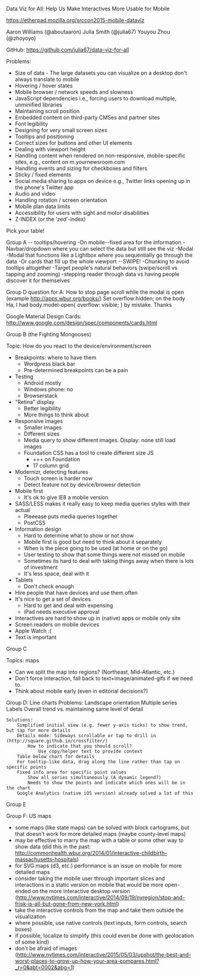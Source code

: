 Data Viz for All: Help Us Make Interactives More Usable for Mobile

https://etherpad.mozilla.org/srccon2015-mobile-dataviz

Aaron Williams (@aboutaaron)
Julia Smith (@julia67)
Youyou Zhou (@zhoyoyo)

GitHub: https://github.com/julia67/data-viz-for-all

Problems:
 * Size of data - The large datasets you can visualize on a desktop don't always translate to mobile
 * Hovering / hover states
 * Mobile browser / network speeds and slowness
 * JavaScript dependencies i.e., forcing users to download multiple, unminified libraries
 * Maintaining scroll position
 * Embedded content on third-party CMSes and partner sites
 * Font legibility
 * Designing for very small screen sizes
 * Tooltips and positioning
 * Correct sizes for buttons and other UI elements
 * Dealing with viewport height
 * Handling content when rendered on non-responsive, mobile-specific sites, e.g., content on m.yournewsroom.com
 * Handling events and sizing for checkboxes and filters
 * Sticky / fixed elements
 * Social media sharing to apps on device e.g., Twitter links opening up in the phone's Twitter app
 * Audio and video
 * Handling rotation / screen orientation
 * Mobile plan data limits 
 * Accessibility for users with sight and motor disabilities
 * Z-INDEX (or the 'zed'-index)

Pick your table!

Group A -- tooltips/hovering
-On mobile--fixed area for the information
-Navbar/dropdown where you can select the data but still see the viz
-Modal 
-Modal that functions like a Lightbox where you sequentially go through the data
-Or cards that fill up the whole viewport --SWIPE! 
-Chunking to avoid tooltips altogether
-Target people's natural behaviors (swipe/scroll vs tapping and zooming)
-stepping reader through data vs having people discover it for themselves

Group D question for A: How to stop page scroll while the modal is open (example http://apps.wbur.org/books/)
Set overflow:hidden; on the body
Ha, I had body.model-open{ overflow: visible; } by mistake. Thanks

Google Material Design Cards: http://www.google.com/design/spec/components/cards.html

Group B (the Fighting Mongooses)

Topic: How do you react to the device/environment/screen

 * Breakpoints: where to have them
   * Wordpress black bar
   * Pre-determined breakpoints can be a pain
 * Testing
   * Android mostly
   * Windows phone: no
   * Browserstack
 * "Retina" display
   * Better legibility
   * More things to think about
 * Responsive images
   * Smaller images
   * Different sizes
   * Media query to show different images.  Display: none still load images
   * Foundation CSS has a tool to create different size JS
     * +++ on Foundation
     * 17 column grid
 * Modernizr, detecting features
   * Touch screen is harder now
   * Detect feature not by device/browesr detection
 * Mobile first
   * It's ok to give IE8 a mobile version
 * SASS/LESS makes it really easy to keep media queries styles with their actual
   * Pleeease puts media queries together
   * PostCSS
 * Information design
   * Hard to determine what to show or not show
   * Mobile first is good but need to think about it separately
   * When is the piece going to be used (at home or on the go)
   * User testing to show that some things were not missed on mobile
   * Sometimes its hard to deal with taking things away when there is lots of investment
   * It's less space, deal with it
 * Tablets
   * Don't check enough
 * Hire people that have devices and use them often
 * It's nice to get a set of devices
   * Hard to get and deal with expensing
   * iPad needs executive approval
 * Interactives are hard to show up in (native) apps or mobile only site
 * Screen readers on mobile devices
 * Apple Watch :(
 * Text is important


Group C

Topics: maps

 * Can we split the map into regions? (Northeast, Mid-Atlantic, etc.)
 * Don't force interaction, fall back to text+image/animated-gifs if we need to.
 * Think about mobile early (even in editorial decisions?)

Group D: Line charts
    Problems:
        Landscape orientation
        Multiple series
        Labels
        Overall trend vs. maintaining same level of detail
    
    Solutions:
        Simplified initial view (e.g. fewer y-axis ticks) to show trend, but tap for more details
        Details mode: Sideways scrollable or tap to drill in (http://square.github.io/crossfilter/)
            How to indicate that you should scroll?
                Use copy/helper text to provide context
        Table below chart for details
        For tooltip-like data, drag along the line rather than tap on specific points
        Fixed info area for specific point values
            Show all series simultaneously (A dynamic legend?)
            Needs to show the points and indicate which ones will be in the chart
        Google Analytics (native iOS version) already solved a lot of this


Group E

Group F: US maps
 * some maps (like state maps) can be solved with block cartograms, but that doesn't work for more detailed maps (maybe county-level maps)
 * may be effective to marry the map with a table or some other way to show data (did this in the past: http://commonhealth.wbur.org/2014/01/interactive-childbirth-massachusetts-hospitals)
 * for SVG maps (d3, etc.) performance is an issue on mobile for more detailed maps
 * consider taking the mobile user through important slices and interactions in a static version on mobile that would be more open-ended on the more interactive desktop version (http://www.nytimes.com/interactive/2014/09/19/nyregion/stop-and-frisk-is-all-but-gone-from-new-york.html)
 * take the interactive controls from the map and take them outside the visualization
 * where possible, use native controls (text inputs, form controls, search boxes)
 * if possible, localize to simplify (this could even be done with geolocation of some kind)
 * don't be afraid of images (http://www.nytimes.com/interactive/2015/05/03/upshot/the-best-and-worst-places-to-grow-up-how-your-area-compares.html?_r=0&abt=0002&abg=1)
